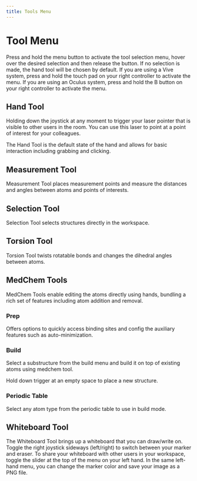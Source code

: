 ```yaml
---
title: Tools Menu
---
```


# Tool Menu

<vimg src="features-page/hand-tools.gif" />

Press and hold the menu button to activate the tool selection menu, hover over the desired selection and then release the button. If no selection is made, the hand tool will be chosen by default. If you are using a Vive system, press and hold the touch pad on your right controller to activate the menu. If you are using an Oculus system, press and hold the B button on your right controller to activate the menu.

## Hand Tool

<vimg src="navigating-page/Tool-Laser.jpg" />

Holding down the joystick at any moment to trigger your laser pointer that is visible to other users in the room. You can use this laser to point at a point of interest for your colleagues.

<vimg src="navigating-page/Tool-Hand.jpg" />

The Hand Tool is the default state of the hand and allows for basic interaction including grabbing and clicking.

## Measurement Tool

<vimg src="navigating-page/Tool-Measurement.jpg" />

<vimg src="navigating-page/Measurement_Distance.gif" />

Measurement Tool places measurement points and measure the distances and angles between atoms and points of interests.

## Selection Tool

<vimg src="navigating-page/Tool-Selection.jpg" />

<vimg src="navigating-page/Selection_Residue.gif" />

Selection Tool selects structures directly in the workspace.

## Torsion Tool

<vimg src="navigating-page/Tool-Torsion.jpg" />

Torsion Tool twists rotatable bonds and changes the dihedral angles between atoms.

## MedChem Tools

<vimg src="features-page/medchem.gif" />

MedChem Tools enable editing the atoms directly using hands, bundling a rich set of features including atom addition and removal.

### Prep

<vimg src="navigating-page/Medchem-Prep.jpg" />

Offers options to quickly access binding sites and config the auxiliary features such as auto-minimization.

### Build

<vimg src="navigating-page/Medchem-Build.jpg" />

Select a substructure from the build menu and build it on top of existing atoms using medchem tool.

<vimg src="navigating-page/Medchem-Place.jpg" />

Hold down trigger at an empty space to place a new structure.

### Periodic Table

<vimg src="navigating-page/Medchem-PeriodicTable.jpg" />

Select any atom type from the periodic table to use in build mode.

## Whiteboard Tool

<vimg src="navigating-page/whiteboard.gif" />

The Whiteboard Tool brings up a whiteboard that you can draw/write on. Toggle the right joystick sideways (left/right) to switch between your marker and eraser. To share your whiteboard with other users in your workspace, toggle the slider at the top of the menu on your left hand. In the same left-hand menu, you can change the marker color and save your image as a PNG file.
